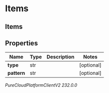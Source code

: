 # Items

## Items

## Properties

|Name | Type | Description | Notes|
|------------ | ------------- | ------------- | -------------|
| **type** | str |  | [optional] |
| **pattern** | str |  | [optional] |



_PureCloudPlatformClientV2 232.0.0_
